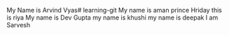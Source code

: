 My Name is Arvind Vyas# learning-git
My name is aman
prince
Hriday
this is riya
My name is Dev Gupta
my name is khushi
my name is deepak
I am Sarvesh
